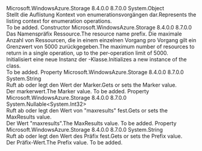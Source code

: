 <Type Name="ListingContext" FullName="Microsoft.WindowsAzure.Storage.Shared.Protocol.ListingContext">
  <TypeSignature Language="C#" Value="public class ListingContext" />
  <TypeSignature Language="ILAsm" Value=".class public auto ansi beforefieldinit ListingContext extends System.Object" />
  <TypeSignature Language="DocId" Value="T:Microsoft.WindowsAzure.Storage.Shared.Protocol.ListingContext" />
  <TypeSignature Language="VB.NET" Value="Public Class ListingContext" />
  <TypeSignature Language="F#" Value="type ListingContext = class" />
  <AssemblyInfo>
    <AssemblyName>Microsoft.WindowsAzure.Storage</AssemblyName>
    <AssemblyVersion>8.4.0.0</AssemblyVersion>
    <AssemblyVersion>8.7.0.0</AssemblyVersion>
  </AssemblyInfo>
  <Base>
    <BaseTypeName>System.Object</BaseTypeName>
  </Base>
  <Interfaces />
  <Docs>
    <summary>
            <span data-ttu-id="284a8-101">Stellt die Auflistung Kontext von enumerationsvorgängen dar.</span><span class="sxs-lookup"><span data-stu-id="284a8-101">Represents the listing context for enumeration operations.</span></span>
            </summary>
    <remarks>To be added.</remarks>
  </Docs>
  <Members>
    <Member MemberName=".ctor">
      <MemberSignature Language="C#" Value="public ListingContext (string prefix, Nullable&lt;int&gt; maxResults);" />
      <MemberSignature Language="ILAsm" Value=".method public hidebysig specialname rtspecialname instance void .ctor(string prefix, valuetype System.Nullable`1&lt;int32&gt; maxResults) cil managed" />
      <MemberSignature Language="DocId" Value="M:Microsoft.WindowsAzure.Storage.Shared.Protocol.ListingContext.#ctor(System.String,System.Nullable{System.Int32})" />
      <MemberSignature Language="VB.NET" Value="Public Sub New (prefix As String, maxResults As Nullable(Of Integer))" />
      <MemberSignature Language="F#" Value="new Microsoft.WindowsAzure.Storage.Shared.Protocol.ListingContext : string * Nullable&lt;int&gt; -&gt; Microsoft.WindowsAzure.Storage.Shared.Protocol.ListingContext" Usage="new Microsoft.WindowsAzure.Storage.Shared.Protocol.ListingContext (prefix, maxResults)" />
      <MemberType>Constructor</MemberType>
      <AssemblyInfo>
        <AssemblyName>Microsoft.WindowsAzure.Storage</AssemblyName>
        <AssemblyVersion>8.4.0.0</AssemblyVersion>
        <AssemblyVersion>8.7.0.0</AssemblyVersion>
      </AssemblyInfo>
      <Parameters>
        <Parameter Name="prefix" Type="System.String" />
        <Parameter Name="maxResults" Type="System.Nullable&lt;System.Int32&gt;" />
      </Parameters>
      <Docs>
        <param name="prefix"><span data-ttu-id="284a8-102">Das Namenspräfix Ressource.</span><span class="sxs-lookup"><span data-stu-id="284a8-102">The resource name prefix.</span></span></param>
        <param name="maxResults"><span data-ttu-id="284a8-103">Die maximale Anzahl von Ressourcen, die in einem einzelnen Vorgang pro Vorgang gilt ein Grenzwert von 5000 zurückgegeben.</span><span class="sxs-lookup"><span data-stu-id="284a8-103">The maximum number of resources to return in a single operation, up to the per-operation limit of 5000.</span></span></param>
        <summary>
            <span data-ttu-id="284a8-104">Initialisiert eine neue Instanz der <see cref="T:Microsoft.WindowsAzure.Storage.Shared.Protocol.ListingContext" />-Klasse.</span><span class="sxs-lookup"><span data-stu-id="284a8-104">Initializes a new instance of the <see cref="T:Microsoft.WindowsAzure.Storage.Shared.Protocol.ListingContext" /> class.</span></span>
            </summary>
        <remarks>To be added.</remarks>
      </Docs>
    </Member>
    <Member MemberName="Marker">
      <MemberSignature Language="C#" Value="public string Marker { get; set; }" />
      <MemberSignature Language="ILAsm" Value=".property instance string Marker" />
      <MemberSignature Language="DocId" Value="P:Microsoft.WindowsAzure.Storage.Shared.Protocol.ListingContext.Marker" />
      <MemberSignature Language="VB.NET" Value="Public Property Marker As String" />
      <MemberSignature Language="F#" Value="member this.Marker : string with get, set" Usage="Microsoft.WindowsAzure.Storage.Shared.Protocol.ListingContext.Marker" />
      <MemberType>Property</MemberType>
      <AssemblyInfo>
        <AssemblyName>Microsoft.WindowsAzure.Storage</AssemblyName>
        <AssemblyVersion>8.4.0.0</AssemblyVersion>
        <AssemblyVersion>8.7.0.0</AssemblyVersion>
      </AssemblyInfo>
      <ReturnValue>
        <ReturnType>System.String</ReturnType>
      </ReturnValue>
      <Docs>
        <summary>
            <span data-ttu-id="284a8-105">Ruft ab oder legt den Wert der Marker.</span><span class="sxs-lookup"><span data-stu-id="284a8-105">Gets or sets the Marker value.</span></span>
            </summary>
        <value><span data-ttu-id="284a8-106">Der markerwert.</span><span class="sxs-lookup"><span data-stu-id="284a8-106">The Marker value.</span></span></value>
        <remarks>To be added.</remarks>
      </Docs>
    </Member>
    <Member MemberName="MaxResults">
      <MemberSignature Language="C#" Value="public Nullable&lt;int&gt; MaxResults { get; set; }" />
      <MemberSignature Language="ILAsm" Value=".property instance valuetype System.Nullable`1&lt;int32&gt; MaxResults" />
      <MemberSignature Language="DocId" Value="P:Microsoft.WindowsAzure.Storage.Shared.Protocol.ListingContext.MaxResults" />
      <MemberSignature Language="VB.NET" Value="Public Property MaxResults As Nullable(Of Integer)" />
      <MemberSignature Language="F#" Value="member this.MaxResults : Nullable&lt;int&gt; with get, set" Usage="Microsoft.WindowsAzure.Storage.Shared.Protocol.ListingContext.MaxResults" />
      <MemberType>Property</MemberType>
      <AssemblyInfo>
        <AssemblyName>Microsoft.WindowsAzure.Storage</AssemblyName>
        <AssemblyVersion>8.4.0.0</AssemblyVersion>
        <AssemblyVersion>8.7.0.0</AssemblyVersion>
      </AssemblyInfo>
      <ReturnValue>
        <ReturnType>System.Nullable&lt;System.Int32&gt;</ReturnType>
      </ReturnValue>
      <Docs>
        <summary>
            <span data-ttu-id="284a8-107">Ruft ab oder legt den Wert von "maxresults" fest.</span><span class="sxs-lookup"><span data-stu-id="284a8-107">Gets or sets the MaxResults value.</span></span>
            </summary>
        <value><span data-ttu-id="284a8-108">Der Wert "maxresults".</span><span class="sxs-lookup"><span data-stu-id="284a8-108">The MaxResults value.</span></span></value>
        <remarks>To be added.</remarks>
      </Docs>
    </Member>
    <Member MemberName="Prefix">
      <MemberSignature Language="C#" Value="public string Prefix { get; set; }" />
      <MemberSignature Language="ILAsm" Value=".property instance string Prefix" />
      <MemberSignature Language="DocId" Value="P:Microsoft.WindowsAzure.Storage.Shared.Protocol.ListingContext.Prefix" />
      <MemberSignature Language="VB.NET" Value="Public Property Prefix As String" />
      <MemberSignature Language="F#" Value="member this.Prefix : string with get, set" Usage="Microsoft.WindowsAzure.Storage.Shared.Protocol.ListingContext.Prefix" />
      <MemberType>Property</MemberType>
      <AssemblyInfo>
        <AssemblyName>Microsoft.WindowsAzure.Storage</AssemblyName>
        <AssemblyVersion>8.4.0.0</AssemblyVersion>
        <AssemblyVersion>8.7.0.0</AssemblyVersion>
      </AssemblyInfo>
      <ReturnValue>
        <ReturnType>System.String</ReturnType>
      </ReturnValue>
      <Docs>
        <summary>
            <span data-ttu-id="284a8-109">Ruft ab oder legt den Wert des Präfix fest.</span><span class="sxs-lookup"><span data-stu-id="284a8-109">Gets or sets the Prefix value.</span></span>
            </summary>
        <value><span data-ttu-id="284a8-110">Der Präfix-Wert.</span><span class="sxs-lookup"><span data-stu-id="284a8-110">The Prefix value.</span></span></value>
        <remarks>To be added.</remarks>
      </Docs>
    </Member>
  </Members>
</Type>